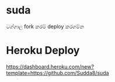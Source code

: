 # suda
ටග්ගාල fork කරම් deploy කරගම්න

# Heroku Deploy 
https://dashboard.heroku.com/new?template=https://github.com/Sudda8/suda
